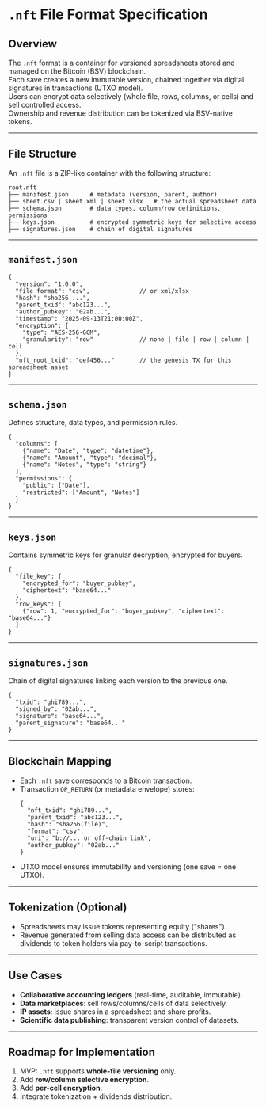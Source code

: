 # `.nft` File Format Specification

## Overview
The `.nft` format is a container for versioned spreadsheets stored and managed on the Bitcoin (BSV) blockchain.  
Each save creates a new immutable version, chained together via digital signatures in transactions (UTXO model).  
Users can encrypt data selectively (whole file, rows, columns, or cells) and sell controlled access.  
Ownership and revenue distribution can be tokenized via BSV-native tokens.

---

## File Structure
An `.nft` file is a ZIP-like container with the following structure:

```
root.nft
├── manifest.json      # metadata (version, parent, author)
├── sheet.csv | sheet.xml | sheet.xlsx   # the actual spreadsheet data
├── schema.json        # data types, column/row definitions, permissions
├── keys.json          # encrypted symmetric keys for selective access
├── signatures.json    # chain of digital signatures
```

---

## `manifest.json`
```jsonc
{
  "version": "1.0.0",
  "file_format": "csv",              // or xml/xlsx
  "hash": "sha256-...",
  "parent_txid": "abc123...",
  "author_pubkey": "02ab...",
  "timestamp": "2025-09-13T21:00:00Z",
  "encryption": {
    "type": "AES-256-GCM",
    "granularity": "row"             // none | file | row | column | cell
  },
  "nft_root_txid": "def456..."       // the genesis TX for this spreadsheet asset
}
```

---

## `schema.json`
Defines structure, data types, and permission rules.

```jsonc
{
  "columns": [
    {"name": "Date", "type": "datetime"},
    {"name": "Amount", "type": "decimal"},
    {"name": "Notes", "type": "string"}
  ],
  "permissions": {
    "public": ["Date"],
    "restricted": ["Amount", "Notes"]
  }
}
```

---

## `keys.json`
Contains symmetric keys for granular decryption, encrypted for buyers.

```jsonc
{
  "file_key": {
    "encrypted_for": "buyer_pubkey",
    "ciphertext": "base64..."
  },
  "row_keys": [
    {"row": 1, "encrypted_for": "buyer_pubkey", "ciphertext": "base64..."}
  ]
}
```

---

## `signatures.json`
Chain of digital signatures linking each version to the previous one.

```jsonc
{
  "txid": "ghi789...",
  "signed_by": "02ab...",
  "signature": "base64...",
  "parent_signature": "base64..."
}
```

---

## Blockchain Mapping
- Each `.nft` save corresponds to a Bitcoin transaction.
- Transaction `OP_RETURN` (or metadata envelope) stores:
  ```jsonc
  {
    "nft_txid": "ghi789...",
    "parent_txid": "abc123...",
    "hash": "sha256(file)",
    "format": "csv",
    "uri": "b://... or off-chain link",
    "author_pubkey": "02ab..."
  }
  ```
- UTXO model ensures immutability and versioning (one save = one UTXO).

---

## Tokenization (Optional)
- Spreadsheets may issue tokens representing equity ("shares").
- Revenue generated from selling data access can be distributed as dividends to token holders via pay-to-script transactions.

---

## Use Cases
- **Collaborative accounting ledgers** (real-time, auditable, immutable).
- **Data marketplaces**: sell rows/columns/cells of data selectively.  
- **IP assets**: issue shares in a spreadsheet and share profits.  
- **Scientific data publishing**: transparent version control of datasets.

---

## Roadmap for Implementation
1. MVP: `.nft` supports **whole-file versioning** only.  
2. Add **row/column selective encryption**.  
3. Add **per-cell encryption**.  
4. Integrate tokenization + dividends distribution.  
